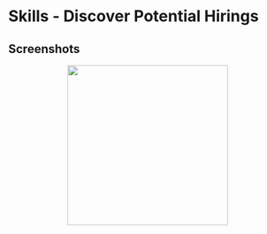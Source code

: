 # Skills - Discover Potential Hirings

## Screenshots

<div style="text-align:center">
<img src=https://raw.githubusercontent.com/joesuzuki/Skills/master/Skills/Skills/Skills/Assets.xcassets/Home_Screen.imageset/screenshot.png width=290 />
</div>
